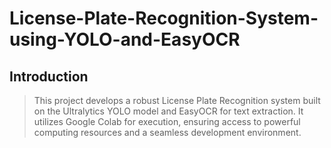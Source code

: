 # License-Plate-Recognition-System-using-YOLO-and-EasyOCR

## Introduction
> This project develops a robust License Plate Recognition system built on the Ultralytics YOLO model and EasyOCR for text extraction. It utilizes Google Colab for execution, ensuring access to powerful computing resources and a seamless development environment.
